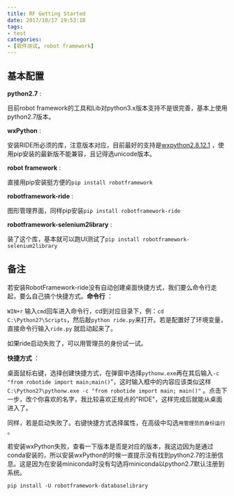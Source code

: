 ```yaml
---
title: RF Getting Started
date: 2017/10/17 19:53:18
tags:
- test
categories:
- [软件测试, robot framework]
---
```


## 基本配置

**python2.7** :

目前robot framework的工具和Lib对python3.x版本支持不是很完善，基本上使用python2.7版本。

**wxPython** :

安装RIDE所必须的库，注意版本对应，目前最好的支持是[wxpython2.8.12.1](https://sourceforge.net/projects/wxpython/files/wxPython/2.8.12.1/) ，使用pip安装的最新版不能兼容，且记得选unicode版本。

<!--more-->

**robot framework** :

直接用pip安装挺方便的`pip install robotframework`

**robotframework-ride** :

图形管理界面，同样pip安装`pip install robotframework-ride `

**robotframework-selenium2library** :

装了这个库，基本就可以跑UI测试了`pip install robotframework-selenium2library`



## 备注

若安装RobotFramework-ride没有自动创建桌面快捷方式，我们要么命令行走起，要么自己搞个快捷方式。**命令行** ：

`WIN+r` 输入`cmd`回车进入命令行，cd到对应目录下，例：`cd C:\Python27\Scripts`，然后敲`python ride.py`来打开。若是配置好了环境变量，直接命令行输入`ride.py` 就启动起来了。

如果ride启动失败了，可以用管理员的身份试一试。

**快捷方式** ：

桌面鼠标右键，选择创建快捷方式，在弹窗中选择`pythonw.exe`再在其后输入`-c "from robotide import main;main()`"，这时输入框中的内容应该类似这样`C:\Python27\pythonw.exe -c "from robotide import main; main()"` 。点击下一步，改个你喜欢的名字，我比较喜欢正规点的"RIDE"，这样完成后就能从桌面进入了。

同样，若是启动失败了。右键快捷方式选择属性，在高级中勾选`用管理员的身份运行` 。

若安装wxPython失败，查看一下版本是否是对应的版本，我这边因为是通过conda安装的，所以安装wxPython的时候一直提示没有找到python2.7的注册信息。这是因为在安装miniconda时没有勾选将miniconda以python2.7默认注册到系统。

```shell
pip install -U robotframework-databaselibrary	
```

